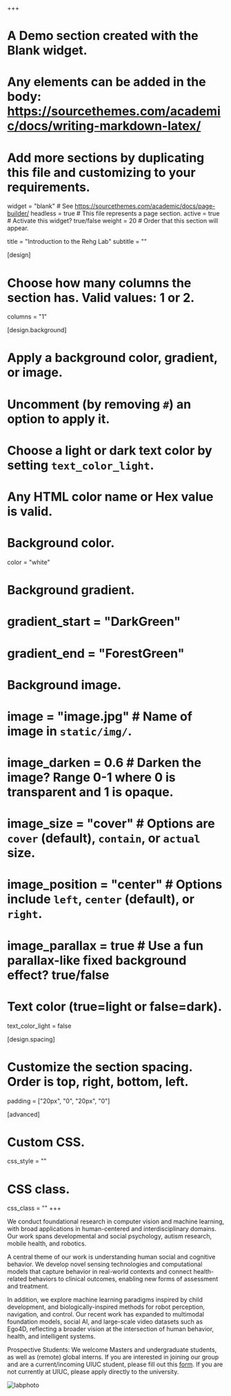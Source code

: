 +++
# A Demo section created with the Blank widget.
# Any elements can be added in the body: https://sourcethemes.com/academic/docs/writing-markdown-latex/
# Add more sections by duplicating this file and customizing to your requirements.

widget = "blank"  # See https://sourcethemes.com/academic/docs/page-builder/
headless = true  # This file represents a page section.
active = true  # Activate this widget? true/false
weight = 20  # Order that this section will appear.

title = "Introduction to the Rehg Lab"
subtitle = ""

[design]
  # Choose how many columns the section has. Valid values: 1 or 2.
  columns = "1"

[design.background]
  # Apply a background color, gradient, or image.
  #   Uncomment (by removing `#`) an option to apply it.
  #   Choose a light or dark text color by setting `text_color_light`.
  #   Any HTML color name or Hex value is valid.

  # Background color.
  color = "white"

  # Background gradient.
  # gradient_start = "DarkGreen"
  # gradient_end = "ForestGreen"

  # Background image.
  # image = "image.jpg"  # Name of image in `static/img/`.
  # image_darken = 0.6  # Darken the image? Range 0-1 where 0 is transparent and 1 is opaque.
  # image_size = "cover"  #  Options are `cover` (default), `contain`, or `actual` size.
  # image_position = "center"  # Options include `left`, `center` (default), or `right`.
  # image_parallax = true  # Use a fun parallax-like fixed background effect? true/false

  # Text color (true=light or false=dark).
  text_color_light = false

[design.spacing]
  # Customize the section spacing. Order is top, right, bottom, left.
  padding = ["20px", "0", "20px", "0"]

[advanced]
 # Custom CSS.
 css_style = ""

 # CSS class.
 css_class = ""
+++
<!-- We conduct basic research in computer vision and machine learning, and work in a number of interdisciplinary areas: developmental and social psychology, autism research, mobile health, and robotics. The study of human social and cognitive behavior is a cross-cutting theme. We are developing novel methods for measuring behavior in real-life settings, and computational models that connect health-related behaviors to health outcomes in order to enable novel forms of treatment. We are creating machine learning methods that are inspired by child development and investigating biologically-inspired approaches to robot navigation and control.  -->

We conduct foundational research in computer vision and machine learning, with broad applications in human-centered and interdisciplinary domains. Our work spans developmental and social psychology, autism research, mobile health, and robotics.

A central theme of our work is understanding human social and cognitive behavior. We develop novel sensing technologies and computational models that capture behavior in real-world contexts and connect health-related behaviors to clinical outcomes, enabling new forms of assessment and treatment.

In addition, we explore machine learning paradigms inspired by child development, and biologically-inspired methods for robot perception, navigation, and control. Our recent work has expanded to multimodal foundation models, social AI, and large-scale video datasets such as Ego4D, reflecting a broader vision at the intersection of human behavior, health, and intelligent systems.

<!-- Prospective Students: If you are interested in joining our group and are not currently at UIUC, please apply directly to the university. For current/incoming UIUC students, please fill out this <a href="https://docs.google.com/forms/d/e/1FAIpQLSeAdrlUVz7FOKKL8rdXumRXKqUB8Do1mslhoFSMhNlmuhoshA/viewform">form</a>. -->
Prospective Students: We welcome Masters and undergraduate students, as well as (remote) global interns. If you are interested in joining our group and are a current/incoming UIUC student, please fill out this <a href="https://docs.google.com/forms/d/e/1FAIpQLSeAdrlUVz7FOKKL8rdXumRXKqUB8Do1mslhoFSMhNlmuhoshA/viewform">form</a>. If you are not currently at UIUC, please apply directly to the university.

![labphoto](/img/rafting_2021.jpg)
